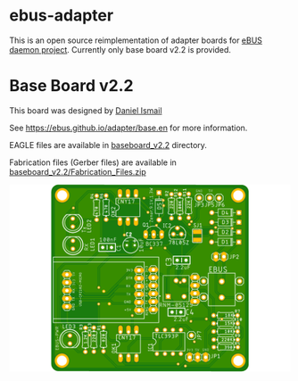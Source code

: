 # ebus-adapter

This is an open source reimplementation of adapter boards for [eBUS daemon project](https://github.com/john30/ebusd). Currently only base board v2.2 is provided.

# Base Board v2.2

This board was designed by [Daniel Ismail](https://github.com/daniism)

See https://ebus.github.io/adapter/base.en for more information.

EAGLE files are available in [baseboard_v2.2](baseboard_v2.2) directory.

Fabrication files (Gerber files) are available in [baseboard_v2.2/Fabrication_Files.zip](baseboard_v2.2/Fabrication_Files.zip)

![Base Board v2.2 top image](images/EBUS2.2_top.png)